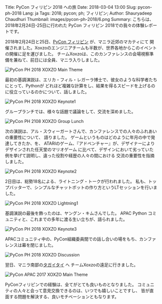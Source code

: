 Title: PyCon フィリピン 2018 への旅
Date: 2018-03-04 13:00 
Slug: pycon-ph-2018
Lang: ja
Tags: 2018; pycon; ph; フィリピン;
Author: Shauryadeep Chaudhuri
Thumbnail: images/pycon-ph-2018/6.png
Summary: こちらは、2018年2月24日-25日に行われた PyCon フィリピン 2018での我々の体験レポートです。 

2018年2月24日と25日、[PyCon フィリピン](https://pycon.python.ph/) が、マニラ近郊のマカティにて
開催されました。Xoxzoのエンジニアチームも半数が、世界各地からこのイベントの開催に足を運びました。
チームXoxzoは、このカンファレンスの会場視察準備を兼ねて、前日には全員、マニラ入りしました。

![PyCon PH 2018 XOXZO Main Theme]({filename}/images/pycon-ph-2018/1.jpg)

最初の基調演説は、エリカ・フィル・レガーラ博士で、彼女のような科学者たちにとって、Pythonが
どれほど複雑な計算をし、結果を得るスピードを上げるのに役立っているのかについて、話しました。

![PyCon PH 2018 XOXZO Keynote1]({filename}/images/pycon-ph-2018/2.jpg)

グループランチでは、様々な話題で議論をして、交流を深めました。

![PyCon PH 2108 XOXZO Group Lunch]({filename}/images/pycon-ph-2018/4.png)

次の演説は、アル・スウィーガートさんで、カンファレンスでの人々のふれあいの重要性について、
語りました。 ゲームというものはどのように年月の中で発達してきたか、を、
ATARIのゲーム、『アドベンチャー』が、デザイナーによりデザインされた任天堂のマリオゲーム
に比べて、デザインにおいて劣っていた例を挙げて説明し、違った役割や経歴の人々の間における
交流の重要性を指摘しました。

![PyCon PH 2018 XOXZO Keynote2]({filename}/images/pycon-ph-2018/5.jpg)

2日目は、総勢18名による、ライトニング・トークが行われました。
私も、トップバッターで、シンプルなチャットボットの作り方というLTセッションを行いました。

![PyCon PH 2018 XOXZO Lightning1]({filename}/images/pycon-ph-2018/7.png)

基調演説の最後を飾ったのは、ヤングン・キムさんでした。
APAC Python コミュニティと、これまでの多年に渡る生い立ちが、語られました。

![PyCon PH 2018 XOXZO Keynote3]({filename}/images/pycon-ph-2018/8.png)

APACコミュニティ中の、PyCon組織委員間での話し合いの場をもち、カンファレンスは幕を閉じました。

![PyCon PH 2018 XOXZO Discussion]({filename}/images/pycon-ph-2018/6.png)

翌日、マニラ南部の[タガイタイ](https://ja.wikipedia.org/wiki/%E3%82%BF%E3%82%AC%E3%82%A4%E3%82%BF%E3%82%A4) へ
チームXoxzoの遠足に行きました。

![PyCon APAC 2017 XOXZO Main Theme]({filename}/images/pycon-ph-2018/3.png)

PyConフィリピンでの経験は、全てがとても良いものとなりました。
コミュニティの人々と会って意見交換できるのは、いつでも嬉しいことですし、
皆が直面する問題を解決する、良いモチベーションともなります。

